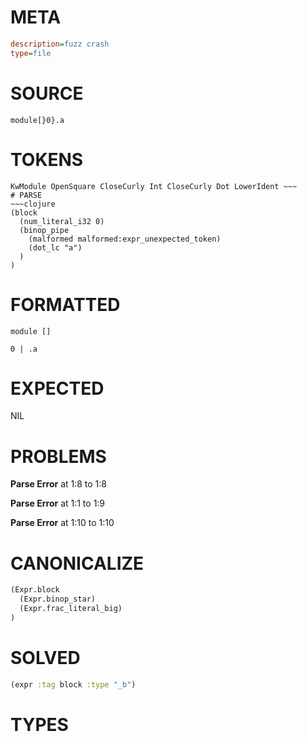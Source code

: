 # META
~~~ini
description=fuzz crash
type=file
~~~
# SOURCE
~~~roc
module[}0}.a
~~~
# TOKENS
~~~text
KwModule OpenSquare CloseCurly Int CloseCurly Dot LowerIdent ~~~
# PARSE
~~~clojure
(block
  (num_literal_i32 0)
  (binop_pipe
    (malformed malformed:expr_unexpected_token)
    (dot_lc "a")
  )
)
~~~
# FORMATTED
~~~roc
module []

0 | .a
~~~
# EXPECTED
NIL
# PROBLEMS
**Parse Error**
at 1:8 to 1:8

**Parse Error**
at 1:1 to 1:9

**Parse Error**
at 1:10 to 1:10

# CANONICALIZE
~~~clojure
(Expr.block
  (Expr.binop_star)
  (Expr.frac_literal_big)
)
~~~
# SOLVED
~~~clojure
(expr :tag block :type "_b")
~~~
# TYPES
~~~roc
~~~
